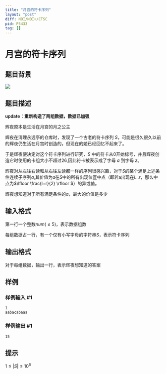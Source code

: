 ```yaml
---
title: "月宫的符卡序列"
layout: "post"
diff: NOI/NOI+/CTSC
pid: P5433
tag: []
---
```

# 月宫的符卡序列
## 题目背景

![](https://cdn.luogu.com.cn/upload/pic/60728.png)

## 题目描述

**update：重新构造了两组数据，数据已加强**

辉夜原本是生活在月宫的月之公主

辉夜在淸理永远亭的仓库时，发现了一个古老的符卡序列 $S$，可能是很久很久以前的辉夜仍生活在月宫时创造的，但现在的她已经回忆不起来了。

于是辉夜便决定对这个符卡序列进行研究，$S$ 中的符卡从0开始标号，并且辉夜创造它时使用的卡组大小不超过26,因此符卡被表示成了字母 $a$ 到字母 $z$。

辉夜对从左往右读和从右往左读都一样的序列很感兴趣，对于$S$的某个满足上述条件连续子序列$a$,其价值为$a$在$S$中的所有出现位罝中点（即若a出现在$l...r$，那么中点为$\lfloor  \frac{l+r}{2} \rfloor $）的异或值。


辉夜想知道对于所有满足条件的$a$，最大的价值是多少

## 输入格式

第一行一个整数$num$($≤5$)，表示数据组数

每组数据占一行，有一个仅有小写字母的字符串$S$，表示符卡序列
## 输出格式

对于每组数据，输出一行，表示辉夜想知道的答案
## 样例

### 样例输入 #1
```
1
aabacabaaa
```
### 样例输出 #1
```
15
```
## 提示

$1≤|S|≤10^6$
